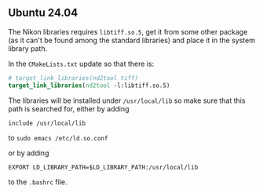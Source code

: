 ## Ubuntu 24.04

The Nikon libraries requires `libtiff.so.5`, get it from some other
package (as it can't be found among the standard libraries) and place
it in the system library path.

In the `CMakeLists.txt` update so that there is:

``` cmake
# target_link_libraries(nd2tool tiff)
target_link_libraries(nd2tool -l:libtiff.so.5)
```


The libraries will be installed under `/usr/local/lib` so make sure
that this path is searched for, either by adding

```
include /usr/local/lib
```
to
`sudo emacs /etc/ld.so.conf`

or by adding

``` shell
EXPORT LD_LIBRARY_PATH=$LD_LIBRARY_PATH:/usr/local/lib
```
to the `.bashrc` file.
